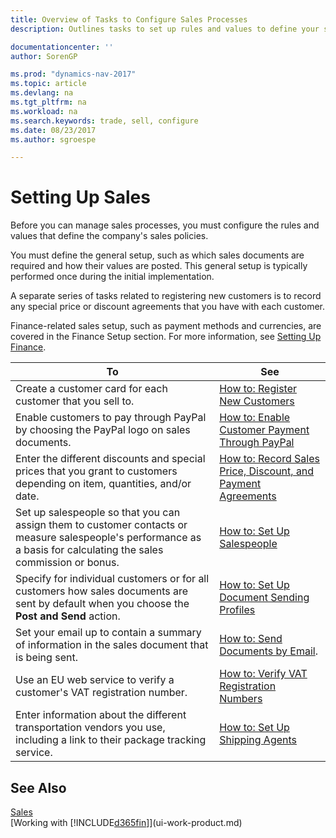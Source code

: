 ```yaml
---
title: Overview of Tasks to Configure Sales Processes 
description: Outlines tasks to set up rules and values to define your sales policies and processes.

documentationcenter: ''
author: SorenGP

ms.prod: "dynamics-nav-2017"
ms.topic: article
ms.devlang: na
ms.tgt_pltfrm: na
ms.workload: na
ms.search.keywords: trade, sell, configure
ms.date: 08/23/2017
ms.author: sgroespe

---
```

# Setting Up Sales
Before you can manage sales processes, you must configure the rules and values that define the company's sales policies.

You must define the general setup, such as which sales documents are required and how their values are posted. This general setup is typically performed once during the initial implementation.

A separate series of tasks related to registering new customers is to record any special price or discount agreements that you have with each customer.

Finance-related sales setup, such as payment methods and currencies, are covered in the Finance Setup section. For more information, see [Setting Up Finance](finance-setup-finance.md).

| To | See |
| --- | --- |
| Create a customer card for each customer that you sell to. |[How to: Register New Customers](sales-how-register-new-customers.md) |
| Enable customers to pay through PayPal by choosing the PayPal logo on sales documents. |[How to: Enable Customer Payment Through PayPal](sales-how-enable-payment-service-extensions.md) |
| Enter the different discounts and special prices that you grant to customers depending on item, quantities, and/or date. |[How to: Record Sales Price, Discount, and Payment Agreements](sales-how-record-sales-price-discount-payment-agreements.md) |
| Set up salespeople so that you can assign them to customer contacts or measure salespeople's performance as a basis for calculating the sales commission or bonus. |[How to: Set Up Salespeople](sales-how-setup-salespeople.md) |
| Specify for individual customers or for all customers how sales documents are sent by default when you choose the **Post and Send** action. |[How to: Set Up Document Sending Profiles](sales-how-setup-document-send-profiles.md) |
| Set your email up to contain a summary of information in the sales document that is being sent. |[How to: Send Documents by Email](ui-how-send-documents-email.md). |
|Use an EU web service to verify a customer's VAT registration number.|[How to: Verify VAT Registration Numbers](sales-how-to-verify-vat-registration-numbers.md)|
|Enter information about the different transportation vendors you use, including a link to their package tracking service.|[How to: Set Up Shipping Agents](sales-how-to-set-up-shipping-agents.md)|

## See Also
[Sales](sales-manage-sales.md)  
[Working with [!INCLUDE[d365fin](includes/d365fin_md.md)]](ui-work-product.md)

